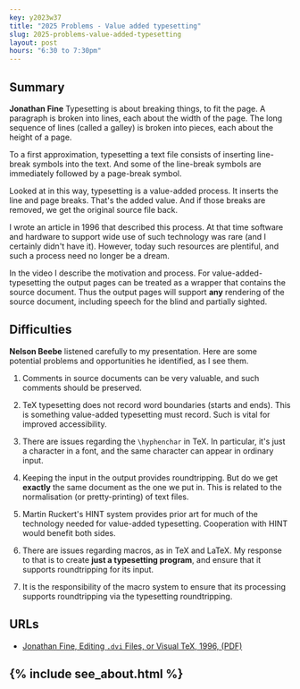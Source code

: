 ```yaml
---
key: y2023w37
title: "2025 Problems - Value added typesetting"
slug: 2025-problems-value-added-typesetting
layout: post
hours: "6:30 to 7:30pm"
---
```


## Summary

**Jonathan Fine** Typesetting is about breaking things, to fit the
page. A paragraph is broken into lines, each about the width of the
page. The long sequence of lines (called a galley) is broken into
pieces, each about the height of a page.

To a first approximation, typesetting a text file consists of
inserting line-break symbols into the text. And some of the line-break
symbols are immediately followed by a page-break symbol.

Looked at in this way, typesetting is a value-added process. It
inserts the line and page breaks. That's the added value. And if those
breaks are removed, we get the original source file back.

I wrote an article in 1996 that described this process. At that time
software and hardware to support wide use of such technology was rare
(and I certainly didn't have it). However, today such resources are
plentiful, and such a process need no longer be a dream.

In the video I describe the motivation and process. For
value-added-typesetting the output pages can be treated as a wrapper
that contains the source document. Thus the output pages will support
**any** rendering of the source document, including speech for the
blind and partially sighted.

## Difficulties

**Nelson Beebe** listened carefully to my presentation. Here are some
potential problems and opportunities he identified, as I see them.

1. Comments in source documents can be very valuable, and such
comments should be preserved.

2. TeX typesetting does not record word boundaries (starts and
ends). This is something value-added typesetting must record. Such is
vital for improved accessibility.

3. There are issues regarding the `\hyphenchar` in TeX. In particular,
it's just a character in a font, and the same character can appear in
ordinary input.

4. Keeping the input in the output provides roundtripping. But do we
get **exactly** the same document as the one we put in. This is
related to the normalisation (or pretty-printing) of text files.

5. Martin Ruckert's HINT system provides prior art for much of the
technology needed for value-added typesetting. Cooperation with HINT
would benefit both sides.

6. There are issues regarding macros, as in TeX and LaTeX. My response
to that is to create **just a typesetting program**, and ensure that
it supports roundtripping for its input.

7. It is the responsibility of the macro system to ensure that its
processing supports roundtripping via the typesetting roundtripping.

## URLs

* [Jonathan Fine, Editing `.dvi` Files, or Visual TeX, 1996,
  (PDF)](https://tug.org/TUGboat/tb17-3/tb52finv.pdf)

{% include see_about.html %}
---
